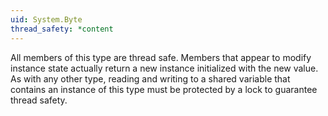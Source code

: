 ```yaml
---
uid: System.Byte
thread_safety: *content
---
```


All members of this type are thread safe. Members that appear to modify instance state actually return a new instance initialized with the new value. As with any other type, reading and writing to a shared variable that contains an instance of this type must be protected by a lock to guarantee thread safety.


